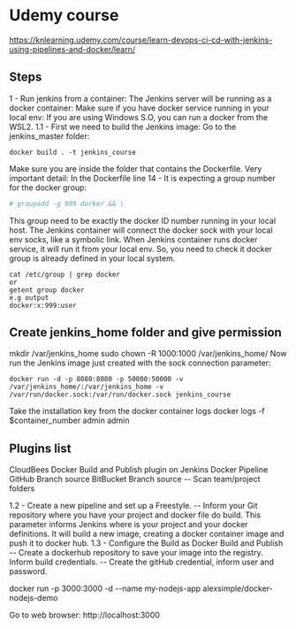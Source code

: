 # Udemy course 
https://knlearning.udemy.com/course/learn-devops-ci-cd-with-jenkins-using-pipelines-and-docker/learn/

## Steps
1 - Run jenkins from a container:
The Jenkins server will be running as a docker container: Make sure if you have docker service running in your local env:
If you are using Windows S.O, you can run a docker from the WSL2.
1.1 - First we need to build the Jenkins image:
Go to the jenkins_master folder:
```commandline
docker build . -t jenkins_course
```
Make sure you are inside the folder that contains the Dockerfile.
Very important detail:
In the Dockerfile line 14 - It is expecting a group number for the docker group:
```dockerfile
# groupadd -g 999 docker && \
```
This group need to be exactly the docker ID number running in your local host. The Jenkins container will connect the docker sock with
your local env socks, like a symbolic link. 
When Jenkins container runs docker service, it will run it from your local env. So, you need to check it docker group is already defined
in your local system.
````commandline
cat /etc/group | grep docker
or
getent group docker
e.g output
docker:x:999:user
````
## Create jenkins_home folder and give permission
mkdir /var/jenkins_home
sudo chown -R 1000:1000 /var/jenkins_home/
Now run the Jenkins image just created with the sock connection parameter:
```commandline
docker run -d -p 8080:8080 -p 50000:50000 -v /var/jenkins_home/:/var/jenkins_home -v /var/run/docker.sock:/var/run/docker.sock jenkins_course
```
Take the installation key from the docker container logs
docker logs -f $container_number
admin admin

## Plugins list
CloudBees Docker Build and Publish plugin on Jenkins
Docker Pipeline
GitHub Branch source
BitBucket Branch source  -- Scan team/project folders

1.2 - Create a new pipeline and set up a Freestyle. 
-- Inform your Git repository where you have your project and docker file do build.
This parameter informs Jenkins where is your project and your docker definitions.
It will build a new image, creating a docker container image and push it to docker hub.
1.3 - Configure the Build as Docker Build and Publish
-- Create a dockerhub repository to save your image into the registry.
Inform build credentials. 
-- Create the gitHub credential, inform user and password.

docker run -p 3000:3000 -d --name my-nodejs-app alexsimple/docker-nodejs-demo

Go to web browser:
http://localhost:3000